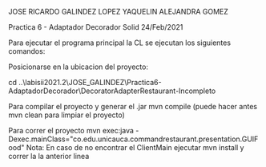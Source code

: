 JOSE RICARDO GALINDEZ LOPEZ
YAQUELIN ALEJANDRA GOMEZ

Practica 6 - Adaptador Decorador Solid 24/Feb/2021

Para ejecutar el programa principal la CL se
ejecutan los siguientes comandos:

Posicionarse en la ubicacion del proyecto: 

cd ..\labisii2021.2\JOSE_GALINDEZ\Practica6-AdaptadorDecorador\DecoratorAdapterRestaurant-Incompleto

Para compilar el proyecto y generar el .jar
mvn compile
(puede hacer antes mvn clean para limpiar el proyecto)

Para correr el proyecto
mvn exec:java -Dexec.mainClass="co.edu.unicauca.commandrestaurant.presentation.GUIFood"
Nota: En caso de no encontrar el ClientMain ejecutar mvn install y correr la la anterior linea


